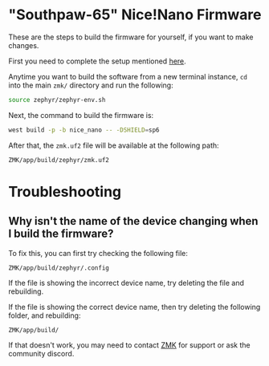 # "Southpaw-65" Nice!Nano Firmware
These are the steps to build the firmware for yourself, if you want to make changes.

First you need to complete the setup mentioned [here](https://zmk.dev/docs/development/setup).

Anytime you want to build the software from a new terminal instance, `cd` into the main `zmk/` directory and run the following:
```bash
source zephyr/zephyr-env.sh
```

Next, the command to build the firmware is:
```bash
west build -p -b nice_nano -- -DSHIELD=sp6
```

After that, the `zmk.uf2` file will be available at the following path:
```
ZMK/app/build/zephyr/zmk.uf2
```

# Troubleshooting
## Why isn't the name of the device changing when I build the firmware?
To fix this, you can first try checking the following file:
```
ZMK/app/build/zephyr/.config
```

If the file is showing the incorrect device name, try deleting the file and rebuilding.

If the file is showing the correct device name, then try deleting the following folder, and rebuilding:
```
ZMK/app/build/
```
If that doesn't work, you may need to contact [ZMK](https://zmk.dev) for support or ask the community discord.